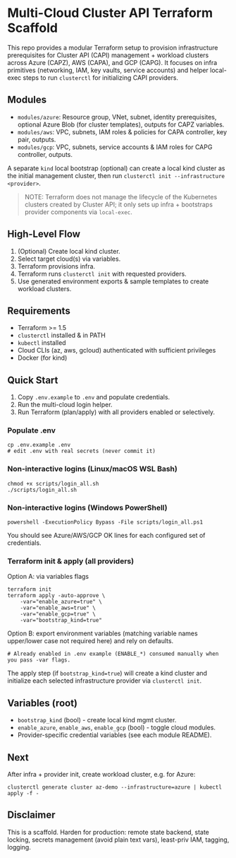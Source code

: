 # Multi-Cloud Cluster API Terraform Scaffold

This repo provides a modular Terraform setup to provision infrastructure prerequisites for Cluster API (CAPI) management + workload clusters across Azure (CAPZ), AWS (CAPA), and GCP (CAPG). It focuses on infra primitives (networking, IAM, key vaults, service accounts) and helper local-exec steps to run `clusterctl` for initializing CAPI providers.

## Modules
- `modules/azure`: Resource group, VNet, subnet, identity prerequisites, optional Azure Blob (for cluster templates), outputs for CAPZ variables.
- `modules/aws`: VPC, subnets, IAM roles & policies for CAPA controller, key pair, outputs.
- `modules/gcp`: VPC, subnets, service accounts & IAM roles for CAPG controller, outputs.

A separate `kind` local bootstrap (optional) can create a local kind cluster as the initial management cluster, then run `clusterctl init --infrastructure <provider>`.

> NOTE: Terraform does not manage the lifecycle of the Kubernetes clusters created by Cluster API; it only sets up infra + bootstraps provider components via `local-exec`.

## High-Level Flow
1. (Optional) Create local kind cluster.
2. Select target cloud(s) via variables.
3. Terraform provisions infra.
4. Terraform runs `clusterctl init` with requested providers.
5. Use generated environment exports & sample templates to create workload clusters.

## Requirements
- Terraform >= 1.5
- `clusterctl` installed & in PATH
- `kubectl` installed
- Cloud CLIs (az, aws, gcloud) authenticated with sufficient privileges
- Docker (for kind)

## Quick Start
1. Copy `.env.example` to `.env` and populate credentials.
2. Run the multi-cloud login helper.
3. Run Terraform (plan/apply) with all providers enabled or selectively.

### Populate .env
```
cp .env.example .env
# edit .env with real secrets (never commit it)
```

### Non-interactive logins (Linux/macOS WSL Bash)
```
chmod +x scripts/login_all.sh
./scripts/login_all.sh
```

### Non-interactive logins (Windows PowerShell)
```
powershell -ExecutionPolicy Bypass -File scripts/login_all.ps1
```

You should see Azure/AWS/GCP OK lines for each configured set of credentials.

### Terraform init & apply (all providers)
Option A: via variables flags
```
terraform init
terraform apply -auto-approve \
	-var="enable_azure=true" \
	-var="enable_aws=true" \
	-var="enable_gcp=true" \
	-var="bootstrap_kind=true"
```

Option B: export environment variables (matching variable names upper/lower case not required here) and rely on defaults.
```
# Already enabled in .env example (ENABLE_*) consumed manually when you pass -var flags.
```

The apply step (if `bootstrap_kind=true`) will create a kind cluster and initialize each selected infrastructure provider via `clusterctl init`.

## Variables (root)
- `bootstrap_kind` (bool) - create local kind mgmt cluster.
- `enable_azure`, `enable_aws`, `enable_gcp` (bool) - toggle cloud modules.
- Provider-specific credential variables (see each module README).

## Next
After infra + provider init, create workload cluster, e.g. for Azure:
```
clusterctl generate cluster az-demo --infrastructure=azure | kubectl apply -f -
```

## Disclaimer
This is a scaffold. Harden for production: remote state backend, state locking, secrets management (avoid plain text vars), least-priv IAM, tagging, logging.
